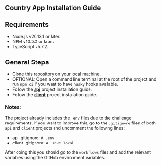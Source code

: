 ## Country App Installation Guide

## Requirements

- Node.js v20.13.1 or later.
- NPM v10.5.2 or later.
- TypeScript v5.7.2.

## General Steps

- Clone this repository on your local machine.
- OPTIONAL: Open a command line terminal at the root of the project and run `npm ci` if you want to have `husky` hooks available.
- Follow the [**api**](./api/README.md) project installation guide.
- Follow the [**client**](./client/README.md) project installation guide.

### Notes:

The project already includes the `.env` files due to the challenge requirements. If you want to improve this, go to the `.gitignore` files of both `api` and `client` projects and uncomment the following lines:
  - api .gitignore: `# .env `
  - client .gitignore: `# .env*.local`

After doing this you should go to the `workflows` files and add the relevant variables using the GitHub environment variables.